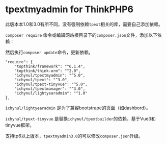 # tpextmyadmin for ThinkPHP6

此版本本1.0和3.0有所不同，没有强制依赖`tpext`相关的库，需要自己添加依赖。

`composer require` 命令或编辑网站根目录下的`composer.json`文件，添加以下依赖：

然后执行`composer update`命令，更新依赖。

```josn
"require": {
    "topthink/framework": "^6.1.4",
    "topthink/think-orm": "^2.0",
    "ichynul/tpextmyadmin": "^5.0",
    "ichynul/tpext": "^3.0",
    "ichynul/tpext-tinyvue": "^5.0",
    "ichynul/tpextmanager": "^3.0",
    "ichynul/lightyearadmin": "^1.0"
},
```

`ichynul/lightyearadmin`  是为了兼容bootstrape的页面（如dashbord）。

`ichynul/tpext-tinyvue` 是替换`ichynul/tpextbuilder`的依赖，基于Vue3和tinyvue框架。

支持tp6以上版本，`tpextmyadmin3.0`的可以修改`composer.json`升级。
